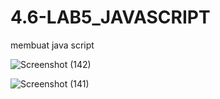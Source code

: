 # 4.6-LAB5_JAVASCRIPT


membuat java script 

![Screenshot (142)](https://user-images.githubusercontent.com/72779594/162560867-b5d437f8-5fa4-4a21-b344-1561cbcf3534.png)

![Screenshot (141)](https://user-images.githubusercontent.com/72779594/162560874-f77729a0-235e-401a-affd-1e7265d56e88.png)









